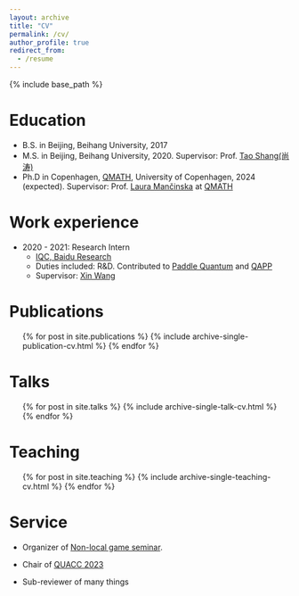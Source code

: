 ```yaml
---
layout: archive
title: "CV"
permalink: /cv/
author_profile: true
redirect_from:
  - /resume
---
```


{% include base_path %}

Education
======
* B.S. in Beijing, Beihang University, 2017
* M.S. in Beijing, Beihang University, 2020. Supervisor: Prof. [Tao Shang(尚涛)](https://cst.buaa.edu.cn/info/1111/2767.htm)
* Ph.D in Copenhagen, [QMATH](https://qmath.ku.dk), University of Copenhagen, 2024 (expected). Supervisor: Prof. [Laura Mančinska](https://www.math.ku.dk/english/staff/?pure=en/persons/604782) at [QMATH](https://qmath.ku.dk)

Work experience
======
* 2020 - 2021: Research Intern
  * [IQC, Baidu Research](https://quantum.baidu.com/about)
  * Duties included: R&D. Contributed to [Paddle Quantum](https://qml.baidu.com) and [QAPP](https://quantum-hub.baidu.com/qapp/tutorial-overview)
  * Supervisor: [Xin Wang](https://www.xinwang.info)

Publications
======
  <ul>{% for post in site.publications %}
    {% include archive-single-publication-cv.html %}
  {% endfor %}</ul>
  
Talks
======
  <ul>{% for post in site.talks %}
    {% include archive-single-talk-cv.html %}
  {% endfor %}</ul>
  
Teaching
======
  <ul>{% for post in site.teaching %}
    {% include archive-single-teaching-cv.html %}
  {% endfor %}</ul>
  
Service
======

* Organizer of [Non-local game seminar](https://sites.google.com/view/non-local-games/home).

* Chair of [QUACC 2023](https://quacc2023.cft.edu.pl/#about)

* Sub-reviewer of many things
